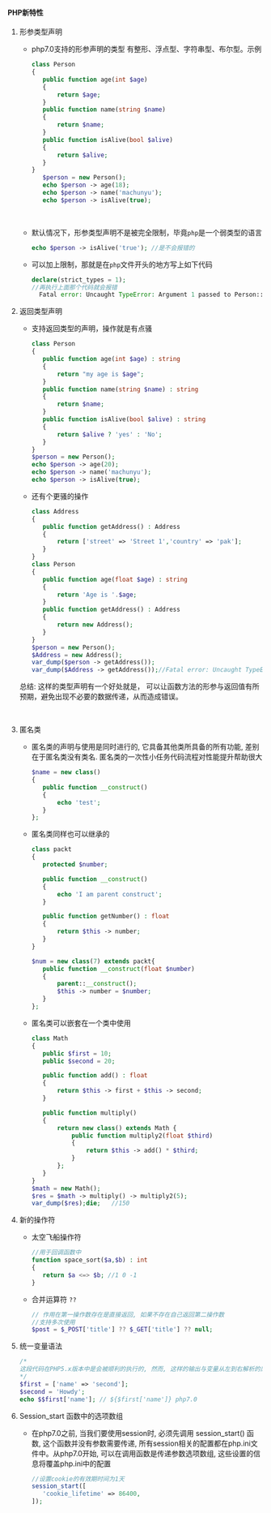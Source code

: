 #### PHP新特性

1. 形参类型声明

   * php7.0支持的形参声明的类型  有整形、浮点型、字符串型、布尔型。示例

     ```php
     class Person
     {
     	public function age(int $age)
     	{
     		return $age;
     	}
     	public function name(string $name)
     	{
     		return $name;
     	}
     	public function isAlive(bool $alive)
     	{
     		return $alive;
     	}
     }
     	$person = new Person();
     	echo $person -> age(18);
     	echo $person -> name('machunyu');
     	echo $person -> isAlive(true);
     ```

     ​

   * 默认情况下，形参类型声明不是被完全限制，毕竟`php`是一个弱类型的语言

     ```php
     echo $person -> isAlive('true'); //是不会报错的
     ```

   * 可以加上限制，那就是在`php`文件开头的地方写上如下代码

     ```php
     declare(strict_types = 1);
     //再执行上面那个代码就会报错
       Fatal error: Uncaught TypeError: Argument 1 passed to Person::isAlive() must be of the type boolean, string given,
     ```

2. 返回类型声明

   * 支持返回类型的声明，操作就是有点骚

     ```php
     class Person
     {
     	public function age(int $age) : string
     	{
     		return "my age is $age";
     	}
     	public function name(string $name) : string
     	{
     		return $name;
     	}
     	public function isAlive(bool $alive) : string
     	{
     		return $alive ? 'yes' : 'No';
     	}
     }
     $person = new Person();
     echo $person -> age(20);
     echo $person -> name('machunyu');
     echo $person -> isAlive(true);
     ```

   * 还有个更骚的操作

     ```php
     class Address
     {
     	public function getAddress() : Address
     	{
     		return ['street' => 'Street 1','country' => 'pak'];
     	}
     }
     class Person
     {
     	public function age(float $age) : string
     	{
     		return 'Age is '.$age;
     	}
     	public function getAddress() : Address
     	{
     		return new Address();
     	}
     }
     $person = new Person();
     $Address = new Address();
     var_dump($person -> getAddress());
     var_dump($Address -> getAddress());//Fatal error: Uncaught TypeError: Return value of Address::getAddress() must be an instance of Address, array returned
     ```

   总结: 这样的类型声明有一个好处就是， 可以让函数方法的形参与返回值有所预期，避免出现不必要的数据传递，从而造成错误。 

   ​

3. 匿名类

   * 匿名类的声明与使用是同时进行的, 它具备其他类所具备的所有功能, 差别在于匿名类没有类名. 匿名类的一次性小任务代码流程对性能提升帮助很大

     ```php
     $name = new class()
     {
     	public function __construct()
     	{
     		echo 'test';
     	}
     };
     ```

   * 匿名类同样也可以继承的

     ```php
     class packt
     {
     	protected $number;

     	public function __construct()
     	{
     		echo 'I am parent construct';
     	}

     	public function getNumber() : float
     	{
     		return $this -> number;
     	}
     }

     $num = new class(7) extends packt{
     	public function __construct(float $number)
     	{
     		parent::__construct();
     		$this -> number = $number;
     	}
     };
     ```

   * 匿名类可以嵌套在一个类中使用

     ```php
     class Math
     {
     	public $first = 10;
     	public $second = 20;

     	public function add() : float
     	{
     		return $this -> first + $this -> second;
     	}

     	public function multiply()
     	{
     		return new class() extends Math {
     			public function multiply2(float $third)
     			{
     				return $this -> add() * $third;
     			}
     		};
     	}
     }
     $math = new Math();
     $res = $math -> multiply() -> multiply2(5);
     var_dump($res);die;   //150
     ```

4. 新的操作符

   * 太空飞船操作符

     ```php
     //用于回调函数中
     function space_sort($a,$b) : int
     {
     	return $a <=> $b; //1 0 -1
     }
     ```

   * 合并运算符 `??` 

     ```php
     // 作用在第一操作数存在是直接返回, 如果不存在自己返回第二操作数
     //支持多次使用
     $post = $_POST['title'] ?? $_GET['title'] ?? null;
     ```

5. 统一变量语法

   ```php
   /*
   这段代码在PHP5.x版本中是会被顺利的执行的, 然而, 这样的输出与变量从左到右解析的原则产生了不一致
   */
   $first = ['name' => 'second'];
   $second = 'Howdy';
   echo $$first['name']; // ${$first['name']} php7.0
   ```

6. Session_start 函数中的选项数组

   * 在php7.0之前, 当我们要使用session时, 必须先调用 session_start() 函数, 这个函数并没有参数需要传递, 所有session相关的配置都在php.ini文件中。从php7.0开始, 可以在调用函数是传递参数选项数组, 这些设置的信息将覆盖php.ini中的配置

     ```php
     //设置cookie的有效期时间为1天
     session_start([
     	'cookie_lifetime' => 86400,
     ]);
     ```